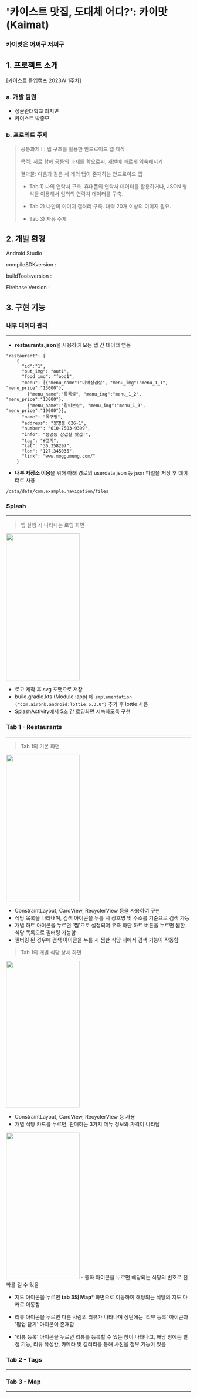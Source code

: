 # '카이스트 맛집, 도대체 어디?': 카이맛(Kaimat)
### 카이맛은 어쩌구 저쩌구 

## 1. 프로젝트 소개 
[카이스트 몰입캠프 2023W 1주차]

### a. 개발 팀원
-  성균관대학교 최지민
-  카이스트 박종모

### b. 프로젝트 주제
> 공통과제 I : 탭 구조를 활용한 안드로이드 앱 제작
>
>
> 목적: 서로 함께 공통의 과제를 함으로써, 개발에 빠르게 익숙해지기
>
>
> 결과물: 다음과 같은 세 개의 탭이 존재하는 안드로이드 앱
>
> * Tab 1)
>  나의 연락처 구축.
> 휴대폰의 연락처 데이터를 활용하거나, JSON 형식을 이용해서 임의의 연락처 데이터를 구축.
>
> * Tab 2)
>  나만의 이미지 갤러리 구축.
>  대략 20개 이상의 이미지 필요.
>
> * Tab 3)
>  자유 주제

## 2. 개발 환경

Android Studio 

compileSDKversion :
 
buildToolsversion :

Firebase Version : 

## 3. 구현 기능 
### 내부 데이터 관리
---
- **restaurants.json**을 사용하여 모든 탭 간 데이터 연동
  
```ex.
"restaurant": [
    {
      "id":"1",
      "out_img": "out1",
      "food_img": "food1",
      "menu": [{"menu_name":"미박삼겹살", "menu_img":"menu_1_1", "menu_price":"13000"},
        {"menu_name":"특목살", "menu_img":"menu_1_2", "menu_price":"13000"},
        {"menu_name":"갈비본살", "menu_img":"menu_1_3", "menu_price":"19000"}],
      "name": "목구멍",
      "address": "봉명동 626-1",
      "number": "010-7503-9399",
      "info": "봉명동 삼겹살 맛집!",
      "tag": "#고기",
      "lat": "36.358297",
      "lon": "127.345035",
      "link": "www.moggumung.com/"
    }
```
 

- **내부 저장소 이용**을 위해 아래 경로의 userdata.json 등 json 파일을 저장 후 데이터로 사용
  
``` /data/data/com.example.navigation/files ```


### Splash
---
> 앱 실행 시 나타나는 로딩 화면

<img src="https://github.com/jiminijr/Madcamp-First-Week/assets/95954633/b9541ae4-0f1e-4cff-a7e1-0161c8fca370" width="200" height="400"/>


- 로고 제작 후 svg 포맷으로 저장
- build.gradle.kts (Module :app) 에 ```implementation ("com.airbnb.android:lottie:6.3.0")``` 추가 후 lottie 사용
- SplashActivity에서 5초 간 로딩화면 지속하도록 구현

### Tab 1 - Restaurants
---
> Tab 1의 기본 화면

<img src="https://github.com/jiminijr/Madcamp-First-Week/assets/95954633/6d15636d-edf6-433e-8d31-cc66bd1ea63d" width="200" height="400"/>


- ConstraintLayout, CardView, RecyclerView 등을 사용하여 구현
- 식당 목록을 나타내며, 검색 아이콘을 누를 시 상호명 및 주소를 기준으로 검색 가능
- 개별 하트 아이콘을 누르면 '찜'으로 설정되어 우측 하단 하트 버튼을 누르면 찜한 식당 목록으로 필터링 가능함
- 필터링 된 경우에 검색 아이콘을 누를 시 찜한 식당 내에서 검색 기능이 작동함

> Tab 1의 개별 식당 상세 화면

<img src="https://github.com/jiminijr/Madcamp-First-Week/assets/95954633/44af5dab-7efa-4440-a685-c7c6575cd363" width="200" height="400"/>

- ConstraintLayout, CardView, RecyclerView 등 사용
- 개별 식당 카드를 누르면, 판매하는 3가지 메뉴 정보와 가격이 나타남

<img src="https://github.com/jiminijr/Madcamp-First-Week/assets/95954633/68ef5c03-9c54-4fd2-9559-11f1a28c1192" width="200" height="400"/>
- 통화 아이콘을 누르면 해당되는 식당의 번호로 전화를 걸 수 있음

  
- 지도 아이콘을 누르면 **tab 3의 Map*** 화면으로 이동하여 해당되는 식당의 지도 마커로 이동함

  
- 리뷰 아이콘을 누르면 다른 사람의 리뷰가 나타나며 상단에는 '리뷰 등록' 아이콘과 '팝업 닫기' 아이콘이 존재함
- '리뷰 등록' 아이콘을 누르면 리뷰를 등록할 수 있는 창이 나타나고, 해당 창에는 별점 기능, 리뷰 작성칸, 카메라 및 갤러리를 통해 사진을 첨부 기능이 있음

### Tab 2 - Tags
---

### Tab 3 - Map
---
